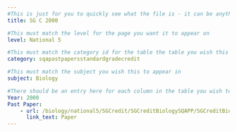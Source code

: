 ```yaml
---
#This is just for you to quickly see what the file is - it can be anything you want
title: SG C 2000

#This must match the level for the page you want it to appear on
level: National 5

#This must match the category id for the table the table you wish this to appear in
category: sqapastpapersstandardgradecredit

#This must match the subject you wish this to appear in
subject: Biology

#There should be an entry here for each column in the table you wish to populate:
Year: 2000
Past Paper:
    - url: /biology/national5/SGCredit/SGCreditBiologySQAPP/SGCreditBiologySQApp2000.pdf
      link_text: Paper
---
```



